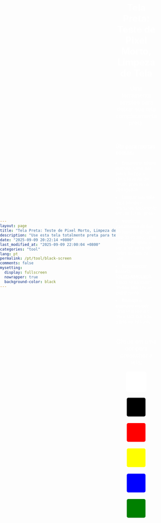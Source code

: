 ```yaml
---
layout: page
title: "Tela Preta: Teste de Pixel Morto, Limpeza de Tela (Mais Cores)"
description: "Use esta tela totalmente preta para testar pixels mortos, verificar vazamento de luz de fundo, limpar sua tela, economizar energia em telas OLED/AMOLED e reduzir o cansaço visual. Uma ferramenta versátil para o seu monitor."
date: "2025-09-09 20:22:14 +0800"
last_modified_at: "2025-09-09 22:00:04 +0800"
categories: "tool"
lang: pt
permalink: /pt/tool/black-screen
comments: false
mysetting:
  display: fullscreen
  nowrapper: true
  background-color: black
---
```


<style>
  html, body {
    min-height: 100vh;
    margin: 0;
    padding: 0;
  }
  body {
    display: flex;
    align-items: center;
    justify-content: center;
  }
  #content {
    color: white;
    text-align: center;
    width: 90%;
    max-width: 800px;
    padding: 2rem 0;
  }
  #content h1 {
    font-size: 2.1em;
    margin-bottom: 20px;
  }
  #content p {
    font-size: 1.3em;
  }
  #more-info {
    margin-top: 20px;
    text-align: left;
    display: inline-block;
  }
  #more-info p {
    font-size: 1.2em;
    margin-bottom: 10px;
    font-weight: bold;
  }
  #more-info ul {
    list-style-position: inside;
    padding-left: 0;
  }
  #more-info li {
    font-size: 1em;
    margin-bottom: 8px;
  }
  #color-palette-container {
    margin-top: 30px;
  }
  #color-palette {
    display: flex;
    justify-content: center;
    flex-wrap: wrap;
    gap: 15px;
    margin-top: 15px;
  }
  .color-swatch {
    width: 60px;
    height: 60px;
    cursor: pointer;
    border: 3px solid white;
    border-radius: 8px;
    transition: transform 0.2s ease-in-out;
  }
  .color-swatch:hover {
    transform: scale(1.15);
  }
</style>

<div id="content">
  <h1>Tela Preta: Teste de Pixel Morto, Limpeza de Tela</h1>
  <p>Uma ferramenta simples para deixar sua tela completamente preta.</p>
  <div id="more-info">
    <p>Útil para muitas coisas:</p>
    <ul>
      <li><b>Encontrar pixels mortos:</b> Uma tela preta facilita a identificação de pixels presos ou desligados.</li>
      <li><b>Limpar sua tela:</b> Veja poeira e manchas facilmente em um fundo preto.</li>
      <li><b>Verificar vazamento de luz de fundo:</b> Em um quarto escuro, uma tela preta ajuda a ver a luz vazando pelas bordas da tela.</li>
      <li><b>Economizar bateria (OLED/AMOLED):</b> Essas telas usam menos energia ao exibir preto.</li>
      <li><b>Reduzir o cansaço visual:</b> Uma tela preta é mais fácil para os olhos no escuro.</li>
    </ul>
  </div>
  <div id="color-palette-container">
    <p>Clique em uma cor para preencher a tela:</p>
    <div id="color-palette">
      <div class="color-swatch" style="background-color: white;" data-color="white" title="Tela Branca"></div>
      <div class="color-swatch" style="background-color: black;" data-color="black" title="Tela Preta"></div>
      <div class="color-swatch" style="background-color: red;" data-color="red" title="Tela Vermelha"></div>
      <div class="color-swatch" style="background-color: yellow;" data-color="yellow" title="Tela Amarela"></div>
      <div class="color-swatch" style="background-color: blue;" data-color="blue" title="Tela Azul"></div>
      <div class="color-swatch" style="background-color: green;" data-color="green" title="Tela Verde"></div>
    </div>
  </div>
</div>

<script>
  document.addEventListener('DOMContentLoaded', () => {
    const content = document.getElementById('content');
    const initialBodyBackground = document.body.style.backgroundColor || 'black';

    function enterFullscreen(color) {
      document.body.style.backgroundColor = color;
      content.style.display = 'none';

      document.documentElement.requestFullscreen().catch(err => {
        console.error(`Erro ao tentar ativar o modo de tela cheia: ${err.message} (${err.name})`);
        exitFullscreen();
      });
    }

    function exitFullscreen() {
      if (document.fullscreenElement) {
        document.exitFullscreen();
      }
      content.style.display = 'block';
      document.body.style.backgroundColor = initialBodyBackground;
    }

    document.querySelectorAll('.color-swatch').forEach(swatch => {
      swatch.addEventListener('click', (e) => {
        const color = e.target.dataset.color;
        enterFullscreen(color);
      });
    });

    document.addEventListener('fullscreenchange', () => {
      if (!document.fullscreenElement) {
        exitFullscreen();
      }
    });

    // Allow exiting fullscreen with a click/tap on the screen
    document.addEventListener('click', (e) => {
        if (document.fullscreenElement && e.target === document.documentElement) {
            exitFullscreen();
        }
    });
  });
</script>